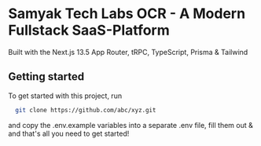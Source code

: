 # Samyak Tech Labs OCR - A Modern Fullstack SaaS-Platform

Built with the Next.js 13.5 App Router, tRPC, TypeScript, Prisma & Tailwind


## Getting started

To get started with this project, run

```bash
  git clone https://github.com/abc/xyz.git
```

and copy the .env.example variables into a separate .env file, fill them out & and that's all you need to get started!